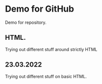 # Demo for GitHub

Demo for repository.

## HTML.

Trying out different stuff around strictly HTML

## 23.03.2022

Trying out different stuff on basic HTML.
